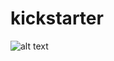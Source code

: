 # kickstarter

![alt text](https://github.com/c3crocks/kickstarter/blob/Resources/Outcomes_vs_Goals.png/image.jpg?raw=true)
